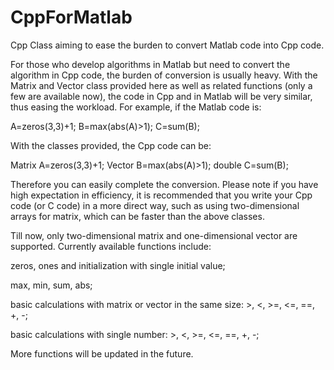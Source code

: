 # CppForMatlab
Cpp Class aiming to ease the burden to convert Matlab code into Cpp code.

For those who develop algorithms in Matlab but need to convert the algorithm in Cpp code, the burden of conversion is usually heavy. With the Matrix and Vector class provided here as well as related functions (only a few are available now), the code in Cpp and in Matlab will be very similar, thus easing the workload. For example, if the Matlab code is:

A=zeros(3,3)+1;
B=max(abs(A)>1);
C=sum(B);

With the classes provided, the Cpp code can be:

Matrix A=zeros(3,3)+1;
Vector B=max(abs(A)>1);
double C=sum(B);

Therefore you can easily complete the conversion. Please note if you have high expectation in efficiency, it is recommended that you write your Cpp code (or C code) in a more direct way, such as using two-dimensional arrays for matrix, which can be faster than the above classes.

Till now, only two-dimensional matrix and one-dimensional vector are supported. Currently available functions include:

zeros, ones and initialization with single initial value;

max, min, sum, abs;

basic calculations with matrix or vector in the same size: >, <, >=, <=, ==, +, -;

basic calculations with single number: >, <, >=, <=, ==, +, -;

More functions will be updated in the future.
